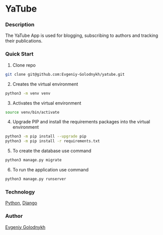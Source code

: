 # YaTube

### Description
The YaTube App is used for blogging, subscribing to authors and tracking their publications.

### Quick Start
1. Clone repo
```bash
git clone git@github.com:Evgeniy-Golodnykh/yatube.git
```
2. Creates the virtual environment
```bash
python3 -m venv venv
```
3. Activates the virtual environment
```bash
source venv/bin/activate
```
4. Upgrade PIP and install the requirements packages into the virtual environment
```bash
python3 -m pip install --upgrade pip
python3 -m pip install -r requirements.txt
```
5. To create the database use command
```bash
python3 manage.py migrate
```
6. To run the application use command
```bash
python3 manage.py runserver
```

### Technology
[Python](https://www.python.org), [Django](https://www.djangoproject.com)

### Author
[Evgeniy Golodnykh](https://github.com/Evgeniy-Golodnykh)

